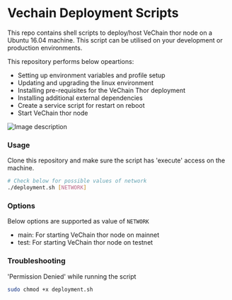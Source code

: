 # Vechain Deployment Scripts

This repo contains shell scripts to deploy/host VeChain thor node on a Ubuntu 16.04 machine. This script can be utilised on your development or production environments. 

This repository performs below opeartions:
  - Setting up environment variables and profile setup
  - Updating and upgrading the linux environment
  - Installing pre-requisites for the VeChain Thor deployment
  - Installing additional external dependencies
  - Create a service script for restart on reboot
  - Start VeChain thor node
  
  ![Image description](link-to-image)
  

### Usage
Clone this repository and make sure the script has 'execute' access on the machine.

```sh
# Check below for possible values of network
./deployment.sh [NETWORK]
```

### Options
Below options are supported as value of `NETWORK`
* main: For starting VeChain thor node on mainnet
* test: For starting VeChain thor node on testnet


### Troubleshooting
'Permission Denied' while running the script
```sh
sudo chmod +x deployment.sh
```
